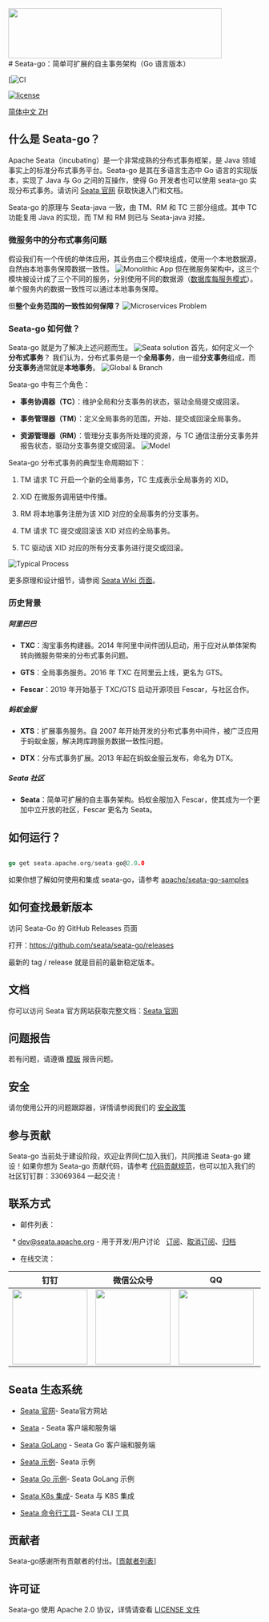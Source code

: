 
<!--  
    Licensed to the Apache Software Foundation (ASF) under one or more  
    contributor license agreements.  See the NOTICE file distributed with  
    this work for additional information regarding copyright ownership.  
    The ASF licenses this file to You under the Apache License, Version 2.0  
    (the "License"); you may not use this file except in compliance with  
    the License.  You may obtain a copy of the License at  
  
    http://www.apache.org/licenses/LICENSE-2.0  
      
    Unless required by applicable law or agreed to in writing, software  
    distributed under the License is distributed on an "AS IS" BASIS,  
    WITHOUT WARRANTIES OR CONDITIONS OF ANY KIND, either express or implied.  
    See the License for the specific language governing permissions and  
    limitations under the License.  
-->
<div style="align: center">

<img src="https://img.alicdn.com/imgextra/i1/O1CN011z0JfQ2723QgDiWuH_!!6000000007738-2-tps-1497-401.png" height="100" width="426"/>

</div>
# Seata-go：简单可扩展的自主事务架构（Go 语言版本）

[![![CI](https://github.com/apache/incubator-seata-go/actions/workflows/license.yml/badge.svg)](https://github.com/apache/incubator-seata-go/actions/workflows/license.yml) 

[![license](https://img.shields.io/github/license/apache/incubator-seata-go.svg)](https://www.apache.org/licenses/LICENSE-2.0.html)

[简体中文 ZH](./README_ZH.md)

## 什么是 Seata-go？



Apache Seata（incubating）是一个非常成熟的分布式事务框架，是 Java 领域事实上的标准分布式事务平台。Seata-go 是其在多语言生态中 Go 语言的实现版本，实现了 Java 与 Go 之间的互操作，使得 Go 开发者也可以使用 seata-go 实现分布式事务。请访问 [Seata 官网](https://seata.apache.org/) 获取快速入门和文档。

Seata-go 的原理与 Seata-java 一致，由 TM、RM 和 TC 三部分组成。其中 TC 功能复用 Java 的实现，而 TM 和 RM 则已与 Seata-java 对接。

### 微服务中的分布式事务问题

假设我们有一个传统的单体应用，其业务由三个模块组成，使用一个本地数据源，自然由本地事务保障数据一致性。
![Monolithic App](https://img.alicdn.com/imgextra/i3/O1CN01FTtjyG1H4vvVh1sNY_!!6000000000705-0-tps-1106-678.jpg)
但在微服务架构中，这三个模块被设计成了三个不同的服务，分别使用不同的数据源（[数据库每服务模式](http://microservices.io/patterns/data/database-per-service.html)）。单个服务内的数据一致性可以通过本地事务保障。

但**整个业务范围的一致性如何保障？**
![Microservices Problem](https://img.alicdn.com/imgextra/i1/O1CN01DXkc3o1te9mnJcHOr_!!6000000005926-0-tps-1268-804.jpg)


### Seata-go 如何做？

Seata-go 就是为了解决上述问题而生。
![Seata solution](https://img.alicdn.com/imgextra/i1/O1CN01FheliH1k5VHIRob3p_!!6000000004632-0-tps-1534-908.jpg)
首先，如何定义一个**分布式事务**？
我们认为，分布式事务是一个**全局事务**，由一组**分支事务**组成，而**分支事务**通常就是**本地事务**。
![Global & Branch](https://cdn.nlark.com/lark/0/2018/png/18862/1545015454979-a18e16f6-ed41-44f1-9c7a-bd82c4d5ff99.png)


Seata-go 中有三个角色：

- **事务协调器（TC）**：维护全局和分支事务的状态，驱动全局提交或回滚。

- **事务管理器（TM）**：定义全局事务的范围，开始、提交或回滚全局事务。

- **资源管理器（RM）**：管理分支事务所处理的资源，与 TC 通信注册分支事务并报告状态，驱动分支事务提交或回滚。
  ![Model](https://cdn.nlark.com/lark/0/2018/png/18862/1545013915286-4a90f0df-5fda-41e1-91e0-2aa3d331c035.png)


Seata-go 分布式事务的典型生命周期如下：



1. TM 请求 TC 开启一个新的全局事务，TC 生成表示全局事务的 XID。

2. XID 在微服务调用链中传播。

3. RM 将本地事务注册为该 XID 对应的全局事务的分支事务。

4. TM 请求 TC 提交或回滚该 XID 对应的全局事务。

5. TC 驱动该 XID 对应的所有分支事务进行提交或回滚。

![Typical Process](https://cdn.nlark.com/lark/0/2018/png/18862/1545296917881-26fabeb9-71fa-4f3e-8a7a-fc317d3389f4.png)

更多原理和设计细节，请参阅 [Seata Wiki 页面](https://github.com/apache/incubator-seata/wiki)。



### 历史背景

##### 阿里巴巴

- **TXC**：淘宝事务构建器。2014 年阿里中间件团队启动，用于应对从单体架构转向微服务带来的分布式事务问题。

- **GTS**：全局事务服务。2016 年 TXC 在阿里云上线，更名为 GTS。

- **Fescar**：2019 年开始基于 TXC/GTS 启动开源项目 Fescar，与社区合作。

##### 蚂蚁金服

- **XTS**：扩展事务服务。自 2007 年开始开发的分布式事务中间件，被广泛应用于蚂蚁金服，解决跨库跨服务数据一致性问题。

- **DTX**：分布式事务扩展。2013 年起在蚂蚁金服云发布，命名为 DTX。
##### Seata 社区

- **Seata**：简单可扩展的自主事务架构。蚂蚁金服加入 Fescar，使其成为一个更加中立开放的社区，Fescar 更名为 Seata。

## 如何运行？
```go

go get seata.apache.org/seata-go@2.0.0

```
如果你想了解如何使用和集成 seata-go，请参考 [apache/seata-go-samples](https://github.com/apache/incubator-seata-go-samples)
## 如何查找最新版本
访问 Seata-Go 的 GitHub Releases 页面

打开：https://github.com/seata/seata-go/releases

最新的 tag / release 就是目前的最新稳定版本。
## 文档

你可以访问 Seata 官方网站获取完整文档：[Seata 官网](https://seata.apache.org/zh-cn/docs/overview/what-is-seata)
## 问题报告

若有问题，请遵循 [模板](./.github/ISSUE_TEMPLATE/BUG_REPORT_TEMPLATE.md) 报告问题。

## 安全

请勿使用公开的问题跟踪器，详情请参阅我们的 [安全政策](https://github.com/apache/incubator-seata/blob/2.x/SECURITY.md)

## 参与贡献
Seata-go 当前处于建设阶段，欢迎业界同仁加入我们，共同推进 Seata-go 建设！如果你想为 Seata-go 贡献代码，请参考 [代码贡献规范](./CONTRIBUTING_CN.md)，也可以加入我们的社区钉钉群：33069364 一起交流！

## 联系方式

* 邮件列表：  

  * dev@seata.apache.org - 用于开发/用户讨论   [订阅](mailto:dev-subscribe@seata.apache.org)、[取消订阅](mailto:dev-unsubscribe@seata.apache.org)、[归档](https://lists.apache.org/list.html?dev@seata.apache.org)

* 在线交流：  

|                                                             钉钉                                                              |                                                            微信公众号                                                             |                                                          QQ                                                           |                                                        微信助手                                                         |
|:---------------------------------------------------------------------------------------------------------------------------:|:----------------------------------------------------------------------------------------------------------------------------:|:---------------------------------------------------------------------------------------------------------------------:|:-------------------------------------------------------------------------------------------------------------------:|
| <img src="https://seata.apache.org/zh-cn/assets/images/dingtalk-group-67f42c9466fb2268b6927bb16b549d6c.jpg"  width="150" /> | <img src="https://seata.apache.org/zh-cn/assets/images/wechat-official-467d10305f5449e6b2096e65d23a9d02.jpg"  width="150" /> | <img src="https://seata.apache.org/zh-cn/assets/images/qq-group-8d8a89699cdb9ba8818364069475ba96.jpg"  width="150" /> | <img src="https://seata.apache.org/zh-cn/assets/images/wechat-f8a87a96973942b826e32d1aed9bc8d9.jpg"  width="150" /> |


## Seata 生态系统

* [Seata 官网](https://github.com/apache/incubator-seata.github.io)- Seata官方网站

* [Seata](https://github.com/apache/incubator-seata) - Seata 客户端和服务端

* [Seata GoLang](https://github.com/apache/incubator-seata-go) - Seata Go 客户端和服务端

* [Seata 示例](https://github.com/apache/incubator-seata-samples)- Seata 示例

* [Seata Go 示例](https://github.com/apache/incubator-seata-go-samples)- Seata GoLang 示例

* [Seata K8s 集成](https://github.com/apache/incubator-seata-k8s)- Seata 与 K8S 集成

* [Seata 命令行工具](https://github.com/apache/incubator-seata-ctl)- Seata CLI 工具

## 贡献者

Seata-go感谢所有贡献者的付出。[[贡献者列表](https://github.com/apache/incubator-seata-go/graphs/contributors)]
## 许可证

Seata-go 使用 Apache 2.0 协议，详情请查看 [LICENSE 文件](https://github.com/apache/incubator-seata-go/blob/master/LICENSE)